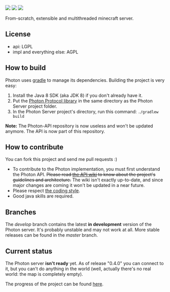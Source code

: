 ![](https://img.shields.io/badge/next%20version-0.5.0-yellow.svg)
![](https://img.shields.io/badge/progress-5%25-red.svg)
[![](https://img.shields.io/badge/discord-join%20chat!-7289DA.svg)](https://discord.gg/vWYembz)

From-scratch, extensible and multithreaded minecraft server.

## License
- api: LGPL
- impl and everything else: AGPL

## How to build
Photon uses [gradle](http://gradle.org) to manage its dependencies. Building the project is very easy:

1. Install the Java 8 SDK (aka JDK 8) if you don't already have it.
2. Put the [Photon Protocol library](https://github.com/mcphoton/Photon-ProtocolLib) in the same directory as the Photon Server project folder. 
3. In the Photon Server project's directory, run this command: `./gradlew build`

**Note:** The Photon-API repository is now useless and won't be updated anymore. The API is now
part of this repository.

## How to contribute
You can fork this project and send me pull requests :)
* To contribute to the Photon implementation, you must first understand the Photon API. ~~Please read [the API wiki](https://github.com/mcphoton/Photon-API/wiki) to know about the project's guidelines and architecture.~~ The wiki isn't exactly up-to-date, and since major changes are coming it won't be updated in a near future.
* Please respect [the coding style](https://github.com/mcphoton/Photon-Server/blob/develop/Coding%20Style.md).
* Good java skills are required.

## Branches
The *develop* branch contains the latest **in development** version of the Photon server. It's probably unstable and may not work at all. More stable releases can be found in the *master* branch.

## Current status
The Photon server **isn't ready** yet. As of release "0.4.0" you can connect to it, but you can't do anything in the world (well, actually there's no real world: the map is completely empty).

The progress of the project can be found [here](https://github.com/mcphoton/Photon-Server/projects/1).
